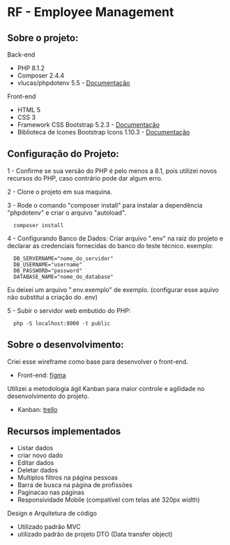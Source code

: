 # RF - Employee Management

## Sobre o projeto:
Back-end
* PHP 8.1.2
* Composer 2.4.4
* vlucas/phpdotenv 5.5 - [Documentação](https://github.com/vlucas/phpdotenv)

Front-end
* HTML 5
* CSS 3
* Framework CSS Bootstrap 5.2.3 - [Documentação](https://getbootstrap.com/docs/5.2/getting-started/introduction/)
* Biblioteca de Icones Bootstrap Icons 1.10.3 - [Documentação](https://icons.getbootstrap.com/)

## Configuração do Projeto:
1 - Confirme se sua versão do PHP é pelo menos a 8.1, pois utilizei novos recursos do PHP, caso contrário pode dar algum erro.

2 - Clone o projeto em sua maquina.

3 - Rode o comando "composer install" para instalar a dependência "phpdotenv" e criar o arquivo "autoload".
      
      composer install

4 - Configurando Banco de Dados: Criar arquivo ".env" na raiz do projeto e declarar as credenciais fornecidas do banco do teste técnico. exemplo:

      DB_SERVERNAME="nome_do_servidor"
      DB_USERNAME="username"
      DB_PASSWORD="password"
      DATABASE_NAME="nome_do_database"

Eu deixei um arquivo ".env.exemplo" de exemplo. (configurar esse aquivo não substitui a criação do .env)
      
5 - Subir o servidor web embutido do PHP:

      php -S localhost:8000 -t public

## Sobre o desenvolvimento:
Criei esse wireframe como base para desenvolver o front-end.
* Front-end: [figma](https://www.figma.com/file/d9SsYte6gR4ouYbCnL1bNP/Untitled?node-id=0%3A1&t=MegYi36yTppSU5Ao-1)

Utilizei a metodologia ágil Kanban para maior controle e agilidade no desenvolvimento do projeto.
* Kanban: [trello](https://trello.com/invite/b/XGuDb7pO/ATTI4964d167d6d65cca704131675794b7011EED81D6/technical-test-dzenvolve)

## Recursos implementados
* Listar dados
* criar novo dado
* Editar dados
* Deletar dados
* Multiplos filtros na página pessoas
* Barra de busca na página de profissões
* Paginacao nas páginas
* Responsividade Mobile (compatível com telas até 320px width)

Design e Arquitetura de código
* Utilizado padrão MVC
* utilizado padrão de projeto DTO (Data transfer object)
